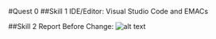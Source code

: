 #Quest 0
##Skill 1
IDE/Editor: Visual Studio Code and EMACs

##Skill 2
Report Before Change:
![alt text](https://user-images.githubusercontent.com/55998621/92247287-00d94c00-ee95-11ea-89dd-cda2a99e2c4e.png)